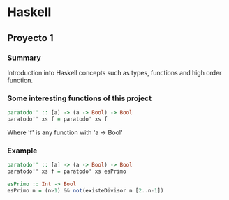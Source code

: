 # Haskell

## Proyecto 1

### Summary
Introduction into Haskell concepts such as types, functions and high order function.

### Some interesting functions of this project 

``` haskell 
paratodo'' :: [a] -> (a -> Bool) -> Bool
paratodo'' xs f = paratodo' xs f
```
Where 'f' is any function with 'a -> Bool'

### Example
``` haskell 
paratodo'' :: [a] -> (a -> Bool) -> Bool 
paratodo'' xs f = paratodo' xs esPrimo

esPrimo :: Int -> Bool
esPrimo n = (n>1) && not(existeDivisor n [2..n-1])
```
